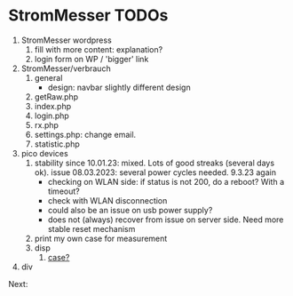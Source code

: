 # StromMesser TODOs

1. StromMesser wordpress
   1. fill with more content: explanation?
   1. login form on WP / 'bigger' link
2. StromMesser/verbrauch
   1. general
      * design: navbar slightly different design      
   2. getRaw.php
   3. index.php
   4. login.php
   5. rx.php
   6. settings.php: change email.
   7. statistic.php
3. pico devices
   1. stability since 10.01.23: mixed. Lots of good streaks (several days ok). issue 08.03.2023: several power cycles needed. 9.3.23 again
      * checking on WLAN side: if status is not 200, do a reboot? With a timeout? 
      * check with WLAN disconnection
      * could also be an issue on usb power supply?
      * does not (always) recover from issue on server side. Need more stable reset mechanism
   1. print my own case for measurement
   1. disp
      1. [case?][lnkCase]
4. div


Next: 


[lnkCase]: https://www.thingiverse.com/thing:4767008
